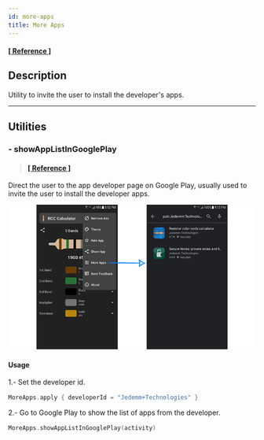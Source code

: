 ```yaml
---
id: more-apps
title: More Apps
---
```


#### <a href="../reference/androidutils/com.jeovanimartinez.androidutils.moreapps/-more-apps/index.html" target="_blank"><b>[ Reference ]</b></a>

## Description

Utility to invite the user to install the developer's apps.

---

## Utilities

### - showAppListInGooglePlay

> #### <a href="../reference/androidutils/com.jeovanimartinez.androidutils.moreapps/-more-apps/show-app-list-in-google-play.html" target="_blank"><b>[ Reference ]</b></a>

Direct the user to the app developer page on Google Play, usually used to invite the user to install the developer apps.

![img](../img/more-apps/more-apps-img1.png)

#### Usage

1.- Set the developer id.

```kotlin
MoreApps.apply { developerId = "Jedemm+Technologies" }
```

2.- Go to Google Play to show the list of apps from the developer.

```kotlin
MoreApps.showAppListInGooglePlay(activity)
```
